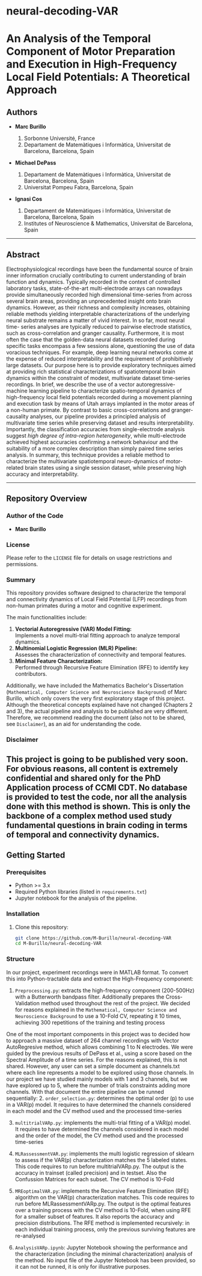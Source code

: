 # neural-decoding-VAR
# An Analysis of the Temporal Component of Motor Preparation and Execution in High-Frequency Local Field Potentials: A Theoretical Approach

## Authors
- **Marc Burillo**  
  1. Sorbonne Université, France  
  2. Departament de Matemàtiques i Informàtica, Universitat de Barcelona, Barcelona, Spain  


- **Michael DePass**  
  1. Departament de Matemàtiques i Informàtica, Universitat de Barcelona, Barcelona, Spain  
  3. Universitat Pompeu Fabra, Barcelona, Spain  

- **Ignasi Cos**  
  1. Departament de Matemàtiques i Informàtica, Universitat de Barcelona, Barcelona, Spain  
  4. Institutes of Neuroscience & Mathematics, Universitat de Barcelona, Spain  

---

## Abstract
Electrophysiological recordings have been the fundamental source of brain inner information crucially contributing to current understanding of brain function and dynamics. Typically recorded in the context of controlled laboratory tasks, state-of-the-art multi-electrode arrays can nowadays provide simultaneously recorded high dimensional time-series from across several brain areas, providing an unprecedented insight onto brain dynamics. However, as their richness and complexity increases, obtaining reliable methods yielding interpretable characterizations of the underlying neural substrate remains a matter of vivid interest. In so far, most neural time- series analyses are typically reduced to pairwise electrode statistics, such as cross-correlation and granger causality. Furthermore, it is most often the case that the golden-data neural datasets recorded during specific tasks encompass a few sessions alone, questioning the use of data voracious techniques. For example, deep learning neural networks come at the expense of reduced interpretability and the requirement of prohibitively large datasets. Our purpose here is to provide exploratory techniques aimed at providing rich statistical characterizations of spatiotemporal brain dynamics within the constraint of modest, multivariate dataset time-series recordings. In brief, we describe the use of a vector autoregressive-machine learning pipeline to characterize spatio-temporal dynamics of high-frequency local field potentials recorded during a movement planning and execution task by means of Utah arrays implanted in the motor areas of a non-human primate. By contrast to basic cross-correlations and granger-causality analyses, our pipeline provides a principled analysis of multivariate time series while preserving dataset and results interpretability. Importantly, the classification accuracies from single-electrode analysis suggest *high degree of intra-region heterogeneity*, while multi-electrode achieved highest accuracies confirming a network behaviour and the suitability of a more complex description than simply paired time series analysis. In summary, this technique provides a reliable method to characterize the multivariate spatiotemporal neuro-dynamics of motor-related brain states using a single session dataset, while preserving high accuracy and interpretability.

---

## Repository Overview
### Author of the Code
- **Marc Burillo**

### License
Please refer to the `LICENSE` file for details on usage restrictions and permissions.

### Summary
This repository provides software designed to characterize the temporal and connectivity dynamics of Local Field Potential (LFP) recordings from non-human primates during a motor and cognitive experiment.  

The main functionalities include:
1. **Vectorial Autoregressive (VAR) Model Fitting:**  
   Implements a novel multi-trial fitting approach to analyze temporal dynamics.
2. **Multinomial Logistic Regression (MLR) Pipeline:**  
   Assesses the characterization of connectivity and temporal features.
3. **Minimal Feature Characterization:**  
   Performed through Recursive Feature Elimination (RFE) to identify key contributors.

Additionally, we have included the Mathematics Bachelor's Dissertation (`Mathematical, Computer Science and Neuroscience Background`) of Marc Burillo, which only covers the very first exploratory stage of this project. Although the theoretical concepts explained have not changed (Chapters 2 and 3), the actual pipeline and analysis to be published are very different. Therefore, we recommend reading the document (also not to be shared, see `Disclaimer`), as an aid for understanding the code.

### Disclaimer
This project is going to be published very soon. For obvious reasons, all content is extremely confidential and shared only for the PhD Application process of CCMI CDT. No database is provided to test the code, nor all the analysis done with this method is shown. This is only the backbone of a complex method used study fundamental questions in brain coding in terms of temporal and connectivity dynamics.
---

## Getting Started
### Prerequisites
- Python >= 3.x
- Required Python libraries (listed in `requirements.txt`)
- Jupyter notebook for the analysis of the pipeline.
### Installation
1. Clone this repository:
   ```bash
   git clone https://github.com/M-Burillo/neural-decoding-VAR
   cd M-Burillo/neural-decoding-VAR
### Structure
In our project, experiment recordings were in MATLAB format. To convert this into Python-tractable data and extract the High-Frequency component:
1. `Preprocessing.py`: extracts the high-frequency component (200-500Hz) with a Butterworth bandpass filter. Additionally prepares the Cross-Validation method used throughout the rest of the project. We decided for reasons explained in the `Mathematical, Computer Science and Neuroscience Background` to use a 10-Fold CV, repeating it 10 times, achieving 300 repetitions of the training and testing process

One of the most important components in this project was to decided how to approach a massive dataset of 264 channel recordings with Vector AutoRegresive method, which allows combining 1 to N electrodes. We were guided by the previous results of DePass et al., using a score based on the Spectral Amplitude of a time series. For the reasons explained, this is not shared. However, any user can set a simple document as channels.txt where each line represents a model to be explored using those channels. In our project we have studied mainly models with 1 and 3 channels, but we have explored up to 5, where the number of trials constraints adding more channels.
With that document the entire pipeline can be runned sequentially:
2. `order_selection.py`: determines the optimal order (p) to use in a VAR(p) model. It requires to have determined the channels considered in each model and the CV method used and the processed time-series

3. `multitrialVARp.py`: implements the multi-trial fitting of a VAR(p) model. It requires to have determined the channels considered in each model and the order of the model, the CV method used and the processed time-series

4. `MLRassessmentVAR.py`: implements the multi logistic regression of sklearn to assess if the VAR(p) characterization matches the 5 labeled states. This code requires to run before multitrialVARp.py. The output is the accuracy in trainset (called precision) and in testset. Also the Confussion Matrices for each subset. The CV method is 10-Fold

5. `MREoptimalVAR.py`: implements the Recursive Feature Elimination (RFE) algorithm on the VAR(p) characterization matches. This code requires to run before MLRassessmentVARp.py. The output is the optimal features over a training process with the CV method is 10-Fold, when using RFE for a smaller subset of features. It also reports the accuracy and precision distributions. The RFE method is implemented recursively: in each individual training process, only the previous surviving features are re-analysed

6. `AnalysisVARp.ipynb`: Jupyter Notebook showing the performance and the characterization (including the minimal characterization) analysis of the method. No input file of the Jupyter Notebook has been provided, so it can not be runned, it is only for illustrative purposes. 


